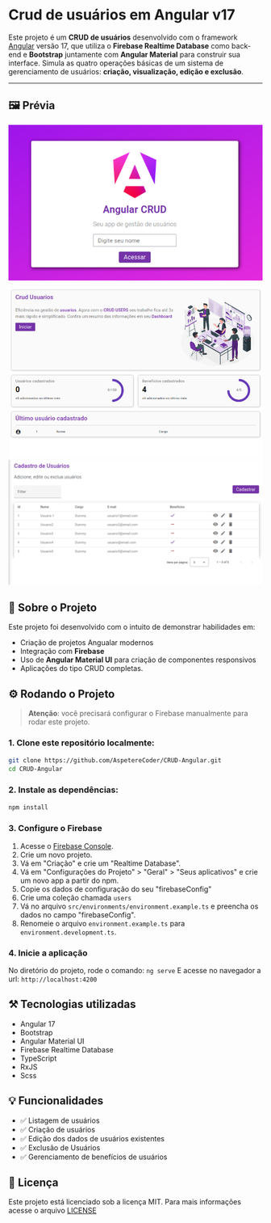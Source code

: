 # Crud de usuários em Angular v17

Este projeto é um **CRUD de usuários** desenvolvido com o framework [Angular](https://angular.dev) versão 17, que utiliza o **Firebase Realtime Database** como back-end e **Bootstrap** juntamente com **Angular Material** para construir sua interface. Simula as quatro operações básicas de um sistema de gerenciamento de usuários: **criação, visualização, edição e exclusão**.

---

## 🖼️ Prévia

<div align="center">
    <img src="project-imgs/login.png">
</div>

![tela home do app](project-imgs/home.png)
![tela de cadastro de usuarios](project-imgs/crud.png)

## 📖 Sobre o Projeto

Este projeto foi desenvolvido com o intuito de demonstrar habilidades em:

- Criação de projetos Angualar modernos
- Integração com **Firebase**
- Uso de **Angular Material UI** para criação de componentes responsivos
- Aplicações do tipo CRUD completas.

## ⚙️ Rodando o Projeto

> **Atenção**: você precisará configurar o Firebase manualmente para rodar este projeto.

### 1. Clone este repositório localmente:
```bash
git clone https://github.com/AspetereCoder/CRUD-Angular.git
cd CRUD-Angular
```

### 2. Instale as dependências:
```bash
npm install
```

### 3. Configure o Firebase

1. Acesse o [Firebase Console](https://console.firebase.google.com/).
2. Crie um novo projeto.
3. Vá em "Criação" e crie um "Realtime Database".
4. Vá em "Configurações do Projeto" > "Geral" > "Seus aplicativos" e crie um novo app a partir do npm.
5. Copie os dados de configuração do seu "firebaseConfig"
6. Crie uma coleção chamada ``users``
7. Vá no arquivo `src/environments/environment.example.ts` e preencha os dados no campo "firebaseConfig".
8. Renomeie o arquivo `environment.example.ts` para `environment.development.ts`.

### 4. Inicie a aplicação
No diretório do projeto, rode o comando: ``ng serve`` E acesse no navegador a url: ``http://localhost:4200``

## ⚒️ Tecnologias utilizadas

- Angular 17
- Bootstrap
- Angular Material UI
- Firebase Realtime Database
- TypeScript
- RxJS
- Scss

## 💡 Funcionalidades
- ✅ Listagem de usuários
- ✅ Criação de usuários
- ✅ Edição dos dados de usuários existentes
- ✅ Exclusão de Usuários
- ✅ Gerenciamento de benefícios de usuários

## 📄 Licença
Este projeto está licenciado sob a licença MIT. Para mais informações acesse o arquivo [LICENSE](LICENSE)